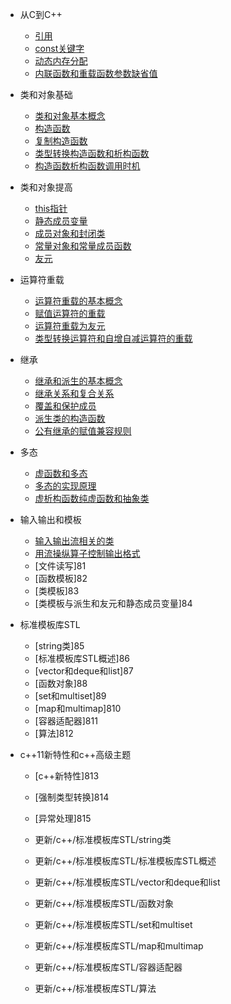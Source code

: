 * 从C到C++

    * [引用](md/引用.md)
    * [const关键字](md/const关键字.md)
    * [动态内存分配](md/动态内存分配.md)
    * [内联函数和重载函数参数缺省值](md/内联函数和重载函数参数缺省值.md)

* 类和对象基础

    * [类和对象基本概念](md/类和对象基本概念.md)
    * [构造函数](md/构造函数.md)
    * [复制构造函数](md/复制构造函数.md)
    * [类型转换构造函数和析构函数](md/类型转换构造函数和析构函数.md)
    * [构造函数析构函数调用时机](md/构造函数析构函数调用时机.md)

* 类和对象提高

    * [this指针](md/this指针.md)
    * [静态成员变量](md/静态成员变量.md)
    * [成员对象和封闭类](md/成员对象和封闭类.md)
    * [常量对象和常量成员函数](md/常量对象和常量成员函数.md)
    * [友元](md/友元.md)
 
* 运算符重载

    * [运算符重载的基本概念](md/运算符重载的基本概念.md)
    * [赋值运算符的重载](md/赋值运算符的重载.md)
    * [运算符重载为友元](md/运算符重载为友元.md)
    * [类型转换运算符和自增自减运算符的重载](md/类型转换运算符和自增自减运算符的重载.md)

* 继承

    * [继承和派生的基本概念](md/继承和派生的基本概念.md)
    * [继承关系和复合关系](md/继承关系和复合关系.md)
    * [覆盖和保护成员](md/覆盖和保护成员.md)
    * [派生类的构造函数](md/派生类的构造函数.md)
    * [公有继承的赋值兼容规则](md/公有继承的赋值兼容规则.md)

* 多态

    * [虚函数和多态](md/虚函数和多态.md)
    * [多态的实现原理](md/多态的实现原理.md)
    * [虚析构函数纯虚函数和抽象类](md/虚析构函数纯虚函数和抽象类.md)
  
* 输入输出和模板
  
    * [输入输出流相关的类](md/输入输出流相关的类.md)
    * [用流操纵算子控制输出格式](md/用流操纵算子控制输出形式.md)
    * [文件读写]81
    * [函数模板]82
    * [类模板]83
    * [类模板与派生和友元和静态成员变量]84
  
* 标准模板库STL
  
    * [string类]85
    * [标准模板库STL概述]86
    * [vector和deque和list]87
    * [函数对象]88
    * [set和multiset]89
    * [map和multimap]810
    * [容器适配器]811
    * [算法]812

* c++11新特性和c++高级主题

    * [c++新特性]813
    * [强制类型转换]814
    * [异常处理]815






    * 更新/c++/标准模板库STL/string类
    * 更新/c++/标准模板库STL/标准模板库STL概述
    * 更新/c++/标准模板库STL/vector和deque和list
    * 更新/c++/标准模板库STL/函数对象
    * 更新/c++/标准模板库STL/set和multiset
    * 更新/c++/标准模板库STL/map和multimap
    * 更新/c++/标准模板库STL/容器适配器
    * 更新/c++/标准模板库STL/算法